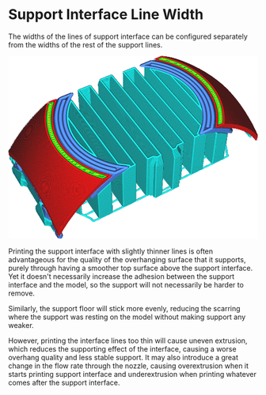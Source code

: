 Support Interface Line Width
====
The widths of the lines of support interface can be configured separately from the widths of the rest of the support lines.

<!--screenshot {
"image_path": "support_roof_line_width.png",
"models": [
    {
        "script": "trash_bin_lid.scad",
        "transformation": ["scale(0.5)"]
    }
],
"camera_position": [-47, 79, 110],
"settings": {
    "support_enable": true,
    "support_roof_enable": true,
    "support_roof_line_width": 0.8
},
"layer": 192,
"colours": 64
}-->
![The support interface lines are wider than the rest of the support lines](../images/support_roof_line_width.png)

Printing the support interface with slightly thinner lines is often advantageous for the quality of the overhanging surface that it supports, purely through having a smoother top surface above the support interface. Yet it doesn't necessarily increase the adhesion between the support interface and the model, so the support will not necessarily be harder to remove.

Similarly, the support floor will stick more evenly, reducing the scarring where the support was resting on the model without making support any weaker.

However, printing the interface lines too thin will cause uneven extrusion, which reduces the supporting effect of the interface, causing a worse overhang quality and less stable support. It may also introduce a great change in the flow rate through the nozzle, causing overextrusion when it starts printing support interface and underextrusion when printing whatever comes after the support interface.